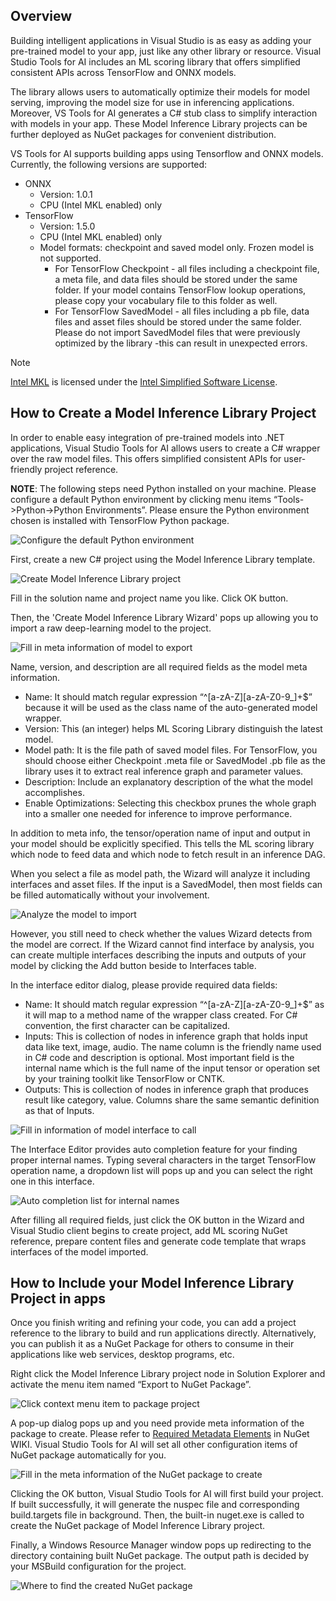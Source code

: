 ## Overview

Building intelligent applications in Visual Studio is as easy as adding your pre-trained model to your app, just like any other library or resource. Visual Studio Tools for AI includes an ML scoring library that offers simplified consistent APIs across TensorFlow and ONNX models.

The library allows users to automatically optimize their models for model serving, improving the model size for use in inferencing applications. Moreover, VS Tools for AI generates a C# stub class to simplify interaction with models in your app. These Model Inference Library projects can be further deployed as NuGet packages for convenient distribution.

VS Tools for AI supports building apps using Tensorflow and ONNX models. Currently, the following versions are supported:
-   ONNX
    -   Version: 1.0.1
    -   CPU (Intel MKL enabled) only
-   TensorFlow
    -   Version: 1.5.0
    -   CPU (Intel MKL enabled) only
    -   Model formats: checkpoint and saved model only. Frozen model is not supported.
        -   For TensorFlow Checkpoint - all files including a checkpoint file, a meta file, and data files should be stored under the same folder. If your model contains TensorFlow lookup operations, please copy your vocabulary file to this folder as well.
        -   For TensorFlow SavedModel - all files including a pb file, data files and asset files should be stored under the same folder. Please do not import SavedModel files that were previously optimized by the library -this can result in unexpected errors.

> [!NOTE]
>
> [Intel MKL](https://software.intel.com/en-us/mkl) is licensed under the [Intel Simplified Software License](https://software.intel.com/en-us/license/intel-simplified-software-license).


## How to Create a Model Inference Library Project

In order to enable easy integration of pre-trained models into .NET applications, Visual Studio Tools for AI allows users to create a C# wrapper over the raw model files. This offers simplified consistent APIs for user-friendly project reference.

**NOTE**: The following steps need Python installed on your machine. Please configure a default Python environment by clicking menu items “Tools->Python->Python Environments”. Please ensure the Python environment chosen is installed with TensorFlow Python package.

![Configure the default Python environment](/docs/media/model-inference/configure_python.png)

First, create a new C# project using the Model Inference Library template.

![Create Model Inference Library project](/docs/media/model-inference/create_project.png)

Fill in the solution name and project name you like. Click OK button.

Then, the 'Create Model Inference Library Wizard' pops up allowing you to import a raw deep-learning model to the project.

![Fill in meta information of model to export](/docs/media/model-inference/importer_dialog.png)

Name, version, and description are all required fields as the model meta information.

+ Name: It should match regular expression “^[a-zA-Z][a-zA-Z0-9_]+$” because it will be used as the class name of the auto-generated model wrapper.
+ Version: This (an integer) helps ML Scoring Library distinguish the latest model.
+ Model path: It is the file path of saved model files. For TensorFlow, you should choose either Checkpoint .meta file or SavedModel .pb file as the library uses it to extract real inference graph and parameter values.
+ Description: Include an explanatory description of the what the model accomplishes.
+ Enable Optimizations: Selecting this checkbox prunes the whole graph into a smaller one needed for inference to improve performance.

In addition to meta info, the tensor/operation name of input and output in your model should be explicitly specified. This tells the ML scoring library which node to feed data and which node to fetch result in an inference DAG. 

When you select a file as model path, the Wizard will analyze it including interfaces and asset files. If the input is a SavedModel, then most fields can be filled automatically without your involvement.

![Analyze the model to import](/docs/media/model-inference/analyze_model.png)

However, you still need to check whether the values Wizard detects from the model are correct. If the Wizard cannot find interface by analysis, you can create multiple interfaces describing the inputs and outputs of your model by clicking the Add button beside to Interfaces table.

In the interface editor dialog, please provide required data fields:

+ Name: It should match regular expression “^[a-zA-Z][a-zA-Z0-9_]+$” as it will map to a method name of the wrapper class created. For C# convention, the first character can be capitalized.
+ Inputs: This is collection of nodes in inference graph that holds input data like text, image, audio. The name column is the friendly name used in C# code and description is optional. Most important field is the internal name which is the full name of the input tensor or operation set by your training toolkit like TensorFlow or CNTK.
+ Outputs: This is collection of nodes in inference graph that produces result like category, value. Columns share the same semantic definition as that of Inputs.

![Fill in information of model interface to call](/docs/media/model-inference/interface_dialog.png)

The Interface Editor provides auto completion feature for your finding proper internal names. Typing several characters in the target TensorFlow operation name, a dropdown list will pops up and you can select the right one in this interface.

![Auto completion list for internal names](/docs/media/model-inference/auto_completion.png)

After filling all required fields, just click the OK button in the Wizard and Visual Studio client begins to create project, add ML scoring NuGet reference, prepare content files and generate code template that wraps interfaces of the model imported.

## How to Include your Model Inference Library Project in apps

Once you finish writing and refining your code, you can add a project reference to the library to build and run applications directly. Alternatively, you can publish it as a NuGet Package for others to consume in their applications like web services, desktop programs, etc.

Right click the Model Inference Library project node in Solution Explorer and activate the menu item named “Export to NuGet Package”.

![Click context menu item to package project](/docs/media/model-inference/create_nupkg.png)

A pop-up dialog pops up and you need provide meta information of the package to create. Please refer to [Required Metadata Elements](https://docs.microsoft.com/en-us/nuget/schema/nuspec#required-metadata-elements) in NuGet WIKI. Visual Studio Tools for AI will set all other configuration items of NuGet package automatically for you.

![Fill in the meta information of the NuGet package to create](/docs/media/model-inference/package_dialog.png)

Clicking the OK button, Visual Studio Tools for AI will first build your project. If built successfully, it will generate the nuspec file and corresponding build.targets file in background. Then, the built-in nuget.exe is called to create the NuGet package of Model Inference Library project.

Finally, a Windows Resource Manager window pops up redirecting to the directory containing built NuGet package. The output path is decided by your MSBuild configuration for the project.

![Where to find the created NuGet package](/docs/media/model-inference/output_folder.png)

